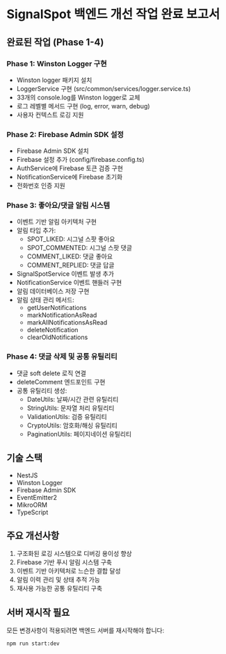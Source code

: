 # SignalSpot 백엔드 개선 작업 완료 보고서

## 완료된 작업 (Phase 1-4)

### Phase 1: Winston Logger 구현
- Winston logger 패키지 설치
- LoggerService 구현 (src/common/services/logger.service.ts)
- 33개의 console.log를 Winston logger로 교체
- 로그 레벨별 메서드 구현 (log, error, warn, debug)
- 사용자 컨텍스트 로깅 지원

### Phase 2: Firebase Admin SDK 설정
- Firebase Admin SDK 설치
- Firebase 설정 추가 (config/firebase.config.ts)
- AuthService에 Firebase 토큰 검증 구현
- NotificationService에 Firebase 초기화
- 전화번호 인증 지원

### Phase 3: 좋아요/댓글 알림 시스템
- 이벤트 기반 알림 아키텍처 구현
- 알림 타입 추가:
  - SPOT_LIKED: 시그널 스팟 좋아요
  - SPOT_COMMENTED: 시그널 스팟 댓글
  - COMMENT_LIKED: 댓글 좋아요
  - COMMENT_REPLIED: 댓글 답글
- SignalSpotService 이벤트 발생 추가
- NotificationService 이벤트 핸들러 구현
- 알림 데이터베이스 저장 구현
- 알림 상태 관리 메서드:
  - getUserNotifications
  - markNotificationAsRead
  - markAllNotificationsAsRead
  - deleteNotification
  - clearOldNotifications

### Phase 4: 댓글 삭제 및 공통 유틸리티
- 댓글 soft delete 로직 연결
- deleteComment 엔드포인트 구현
- 공통 유틸리티 생성:
  - DateUtils: 날짜/시간 관련 유틸리티
  - StringUtils: 문자열 처리 유틸리티
  - ValidationUtils: 검증 유틸리티
  - CryptoUtils: 암호화/해싱 유틸리티
  - PaginationUtils: 페이지네이션 유틸리티

## 기술 스택
- NestJS
- Winston Logger
- Firebase Admin SDK
- EventEmitter2
- MikroORM
- TypeScript

## 주요 개선사항
1. 구조화된 로깅 시스템으로 디버깅 용이성 향상
2. Firebase 기반 푸시 알림 시스템 구축
3. 이벤트 기반 아키텍처로 느슨한 결합 달성
4. 알림 이력 관리 및 상태 추적 가능
5. 재사용 가능한 공통 유틸리티 구축

## 서버 재시작 필요
모든 변경사항이 적용되려면 백엔드 서버를 재시작해야 합니다:
```bash
npm run start:dev
```